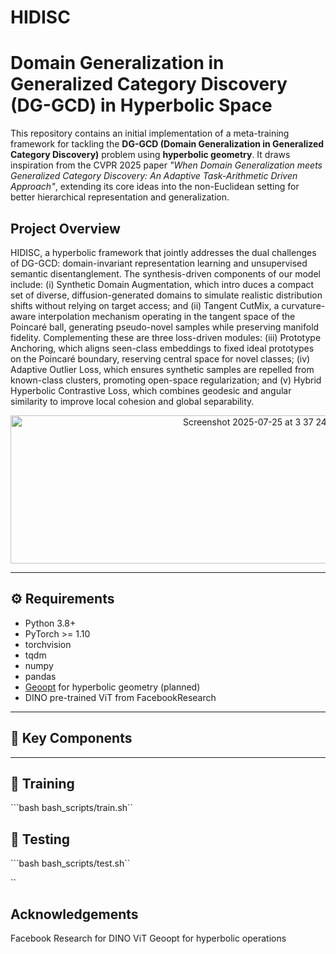 # HIDISC

# Domain Generalization in Generalized Category Discovery (DG-GCD) in Hyperbolic Space

This repository contains an initial implementation of a meta-training framework for tackling the **DG-GCD (Domain Generalization in Generalized Category Discovery)** problem using **hyperbolic geometry**. It draws inspiration from the CVPR 2025 paper *"When Domain Generalization meets Generalized Category Discovery: An Adaptive Task-Arithmetic Driven Approach"*, extending its core ideas into the non-Euclidean setting for better hierarchical representation and generalization.

## Project Overview

HIDISC, a hyperbolic framework that jointly addresses the dual challenges of DG-GCD: domain-invariant representation learning and unsupervised semantic disentanglement. The
synthesis-driven components of our model include: (i) Synthetic Domain Augmentation, which intro duces a compact set of diverse, diffusion-generated domains to simulate realistic distribution shifts
without relying on target access; and (ii) Tangent CutMix, a curvature-aware interpolation mechanism operating in the tangent space of the Poincaré ball, generating pseudo-novel samples while preserving manifold fidelity. Complementing these are three loss-driven modules: (iii) Prototype Anchoring, which aligns seen-class embeddings to fixed ideal prototypes on the Poincaré boundary, reserving central space for novel classes; (iv) Adaptive Outlier Loss, which ensures synthetic samples are repelled from known-class clusters, promoting open-space regularization; and (v) Hybrid Hyperbolic Contrastive Loss, which combines geodesic and angular similarity to improve local cohesion and global separability.

<center><img width="790" height="237" alt="Screenshot 2025-07-25 at 3 37 24 PM" src="https://github.com/user-attachments/assets/09676650-7420-44c5-b809-444739cde77e" /></center> 


---

## ⚙️ Requirements
- Python 3.8+
- PyTorch >= 1.10
- torchvision
- tqdm
- numpy
- pandas
- [Geoopt](https://github.com/geoopt/geoopt) for hyperbolic geometry (planned)
- DINO pre-trained ViT from FacebookResearch

---

## 🧠 Key Components


---

## 🧪 Training
```bash bash_scripts/train.sh``

## 🧪 Testing

```bash bash_scripts/test.sh``

``
## Acknowledgements

Facebook Research for DINO ViT
Geoopt for hyperbolic operations

